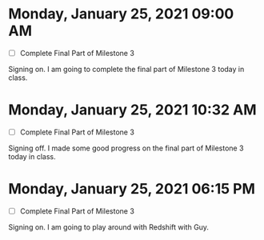 # Monday, January 25, 2021 09:00 AM
- [ ] Complete Final Part of Milestone 3

Signing on. I am going to complete the final part of Milestone 3 today in class.

# Monday, January 25, 2021 10:32 AM
- [ ] Complete Final Part of Milestone 3

Signing off. I made some good progress on the final part of Milestone 3 today in class.

# Monday, January 25, 2021 06:15 PM
- [ ] Complete Final Part of Milestone 3

Signing on. I am going to play around with Redshift with Guy.

